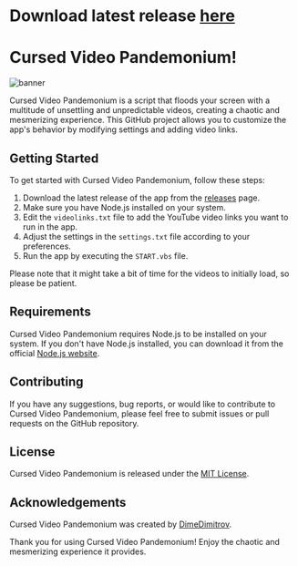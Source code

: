 # Download latest release [here](https://github.com/DimeDimitrov/cursed-videos-pandemonium/releases/latest)

# Cursed Video Pandemonium!

![banner](https://github.com/DimeDimitrov/cursed-videos-pandemonium/assets/129460051/52a7b66f-d7d4-4603-a8e1-ed931f1e4f94)


Cursed Video Pandemonium is a script that floods your screen with a multitude of unsettling and unpredictable videos, creating a chaotic and mesmerizing experience. This GitHub project allows you to customize the app's behavior by modifying settings and adding video links.

## Getting Started

To get started with Cursed Video Pandemonium, follow these steps:

1. Download the latest release of the app from the [releases](https://github.com/DimeDimitrov/cursed-videos-pandemonium/releases/latest) page.
2. Make sure you have Node.js installed on your system.
3. Edit the `videolinks.txt` file to add the YouTube video links you want to run in the app.
4. Adjust the settings in the `settings.txt` file according to your preferences.
5. Run the app by executing the `START.vbs` file.

Please note that it might take a bit of time for the videos to initially load, so please be patient.

## Requirements

Cursed Video Pandemonium requires Node.js to be installed on your system. If you don't have Node.js installed, you can download it from the official [Node.js website](https://nodejs.org).

## Contributing

If you have any suggestions, bug reports, or would like to contribute to Cursed Video Pandemonium, please feel free to submit issues or pull requests on the GitHub repository.

## License

Cursed Video Pandemonium is released under the [MIT License](LICENSE).

## Acknowledgements

Cursed Video Pandemonium was created by [DimeDimitrov](https://github.com/DimeDimitrov).

Thank you for using Cursed Video Pandemonium! Enjoy the chaotic and mesmerizing experience it provides.
